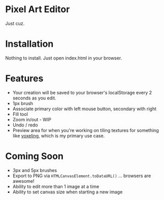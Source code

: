# Pixel Art Editor

Just cuz.

# Installation

Nothing to install. Just open index.html in your browser.

# Features

* Your creation will be saved to your browser's localStorage every 2 seconds as you edit.
* 1px brush
* Associate primary color with left mouse button, secondary with right
* Fill tool
* Zoom in/out - WIP
* Undo / redo
* Preview area for when you're working on tiling textures for something like [voxeling](https://github.com/alanszlosek/voxeling), which is my primary use case.

# Coming Soon

* 3px and 5px brushes
* Export to PNG via `HTMLCanvasElement.toDataURL()` ... browsers are awesome!
* Ability to edit more than 1 image at a time
* Ability to set canvas size when starting a new image